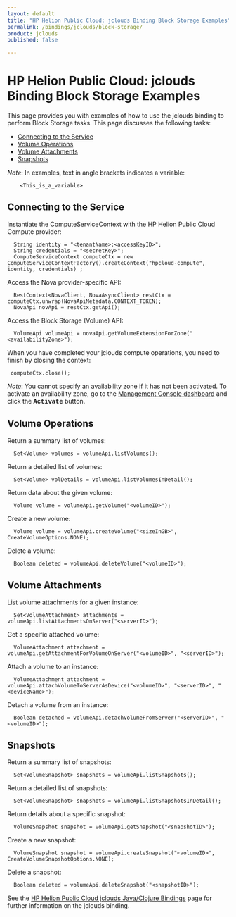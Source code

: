 ```yaml
---
layout: default
title: "HP Helion Public Cloud: jclouds Binding Block Storage Examples"
permalink: /bindings/jclouds/block-storage/
product: jclouds
published: false

---
```

<!--PUBLISHED-->
# HP Helion Public Cloud: jclouds Binding Block Storage Examples

This page provides you with examples of how to use the jclouds binding to perform Block Storage tasks.  This page discusses the following tasks:

* [Connecting to the Service](#ConnectingtotheService)
* [Volume Operations](#VolumeOperations)
* [Volume Attachments](#VolumeAttachments)
* [Snapshots](#Snapshots)

*Note*: In examples, text in angle brackets indicates a variable:

        <This_is_a_variable>

<h2 id="ConnectingtotheService">Connecting to the Service</h2>

Instantiate the ComputeServiceContext with the HP Helion Public Cloud Compute provider:  

      String identity = "<tenantName>:<accessKeyID>";  
      String credentials = "<secretKey>";  
      ComputeServiceContext computeCtx = new ComputeServiceContextFactory().createContext("hpcloud-compute", identity, credentials) ;  

Access the Nova provider-specific API:

      RestContext<NovaClient, NovaAsyncClient> restCtx = computeCtx.unwrap(NovaApiMetadata.CONTEXT_TOKEN);
      NovaApi novApi = restCtx.getApi();

Access the Block Storage (Volume) API:  

      VolumeApi volumeApi = novaApi.getVolumeExtensionForZone("<availabilityZone>");  

When you have completed your jclouds compute operations, you need to finish by closing the context:

     computeCtx.close(); 

*Note*: You cannot specify an availability zone if it has not been activated.  To activate an availability zone, go to the [Management Console dashboard](https://console.hpcloud.com/) and click the <font face="courier"><b>Activate</b></font> button.

<h2 id="VolumeOperations">Volume Operations</h2>

Return a summary list of volumes:  

      Set<Volume> volumes = volumeApi.listVolumes();  

Return a detailed list of volumes:  

      Set<Volume> volDetails = volumeApi.listVolumesInDetail();  

Return data about the given volume:  

      Volume volume = volumeApi.getVolume("<volumeID>");  

Create a new volume:  

      Volume volume = volumeApi.createVolume("<sizeInGB>", CreateVolumeOptions.NONE);  

Delete a volume:  

      Boolean deleted = volumeApi.deleteVolume("<volumeID>");  


<h2 id="VolumeAttachments">Volume Attachments</h2>

List volume attachments for a given instance:  

      Set<VolumeAttachment> attachments = volumeApi.listAttachmentsOnServer("<serverID>");  

Get a specific attached volume:   

      VolumeAttachment attachment = volumeApi.getAttachmentForVolumeOnServer("<volumeID>", "<serverID>");  

Attach a volume to an instance:  

      VolumeAttachment attachment = volumeApi.attachVolumeToServerAsDevice("<volumeID>", "<serverID>", "<deviceName>");  

Detach a volume from an instance:  

      Boolean detached = volumeApi.detachVolumeFromServer("<serverID>", "<volumeID>");  

<h2 id="Snapshots">Snapshots</h2>

Return a summary list of snapshots:  

      Set<VolumeSnapshot> snapshots = volumeApi.listSnapshots();  

Return a detailed list of snapshots:  

      Set<VolumeSnapshot> snapshots = volumeApi.listSnapshotsInDetail();  

Return details about a specific snapshot:  

      VolumeSnapshot snapshot = volumeApi.getSnapshot("<snapshotID>");

Create a new snapshot:  

      VolumeSnapshot snapshot = volumeApi.createSnapshot("<volumeID>", CreateVolumeSnapshotOptions.NONE); 

Delete a snapshot:  

      Boolean deleted = volumeApi.deleteSnapshot("<snapshotID>");  


See the [HP Helion Public Cloud jclouds Java/Clojure Bindings](/bindings/jclouds) page for further information on the jclouds binding.
